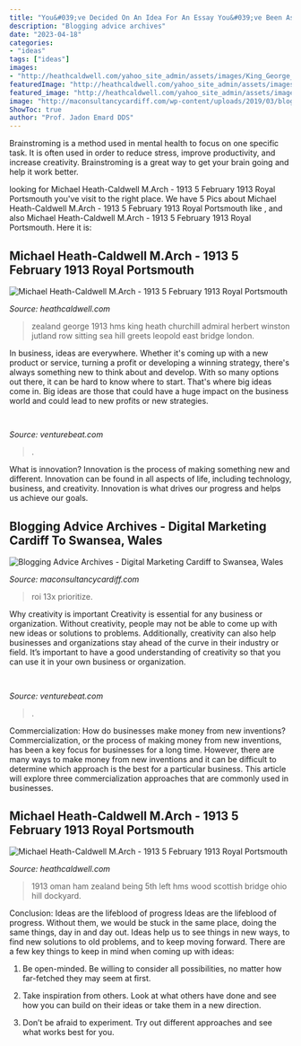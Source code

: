 ```yaml
---
title: "You&#039;ve Decided On An Idea For An Essay You&#039;ve Been Assigned To Write What Should You Do : Blogging Advice Archives"
description: "Blogging advice archives"
date: "2023-04-18"
categories:
- "ideas"
tags: ["ideas"]
images:
- "http://heathcaldwell.com/yahoo_site_admin/assets/images/King_George_V_on_HMS_New_Zealand_1911.13325832_std.jpg"
featuredImage: "http://heathcaldwell.com/yahoo_site_admin/assets/images/King_George_V_on_HMS_New_Zealand_1911.13325832_std.jpg"
featured_image: "http://heathcaldwell.com/yahoo_site_admin/assets/images/Barka_Castle_Oman_1913_maybe.11730524_std.jpg"
image: "http://maconsultancycardiff.com/wp-content/uploads/2019/03/blogging-news-advice.gif"
ShowToc: true
author: "Prof. Jadon Emard DDS"
---
```



Brainstroming is a method used in mental health to focus on one specific task. It is often used in order to reduce stress, improve productivity, and increase creativity. Brainstroming is a great way to get your brain going and help it work better.

	

		
looking for Michael Heath-Caldwell M.Arch - 1913 5 February 1913 Royal Portsmouth you've visit to the right place. We have 5 Pics about Michael Heath-Caldwell M.Arch - 1913 5 February 1913 Royal Portsmouth like ,  and also Michael Heath-Caldwell M.Arch - 1913 5 February 1913 Royal Portsmouth. Here it is:
		
    
## Michael Heath-Caldwell M.Arch - 1913 5 February 1913 Royal Portsmouth

<img loading=lazy src="http://heathcaldwell.com/yahoo_site_admin/assets/images/King_George_V_on_HMS_New_Zealand_1911.13325832_std.jpg" onerror="this.onerror=null;this.src='https://tse2.mm.bing.net/th?id=OIP.ue1BQig9O_nSwEEoOhKLzgHaGT&amp;pid=15.1';" alt="Michael Heath-Caldwell M.Arch - 1913 5 February 1913 Royal Portsmouth">

_Source: heathcaldwell.com_

>zealand george 1913 hms king heath churchill admiral herbert winston jutland row sitting sea hill greets leopold east bridge london. 

	

In business, ideas are everywhere. Whether it's coming up with a new product or service, turning a profit or developing a winning strategy, there's always something new to think about and develop. With so many options out there, it can be hard to know where to start. That's where big ideas come in. Big ideas are those that could have a huge impact on the business world and could lead to new profits or new strategies.

    
## 

<img loading=lazy src="https://venturebeat.com/wp-content/uploads/2019/04/chrome-remove-animations.png" onerror="this.onerror=null;this.src='https://tse4.mm.bing.net/th?id=OIP.4qIrJ1QXIHJsW43LAJT-qAAAAA&amp;pid=15.1';" alt="">

_Source: venturebeat.com_

>. 

	

What is innovation?
Innovation is the process of making something new and different. Innovation can be found in all aspects of life, including technology, business, and creativity. Innovation is what drives our progress and helps us achieve our goals.

    
## Blogging Advice Archives - Digital Marketing Cardiff To Swansea, Wales

<img loading=lazy src="http://maconsultancycardiff.com/wp-content/uploads/2019/03/blogging-news-advice.gif" onerror="this.onerror=null;this.src='https://tse1.mm.bing.net/th?id=OIP.SOe_LQJ_NdMDYL4n7iPs3wHaHa&amp;pid=15.1';" alt="Blogging Advice Archives - Digital Marketing Cardiff to Swansea, Wales">

_Source: maconsultancycardiff.com_

>roi 13x prioritize. 

	

Why creativity is important
Creativity is essential for any business or organization. Without creativity, people may not be able to come up with new ideas or solutions to problems. Additionally, creativity can also help businesses and organizations stay ahead of the curve in their industry or field. It’s important to have a good understanding of creativity so that you can use it in your own business or organization.

    
## 

<img loading=lazy src="https://venturebeat.com/wp-content/uploads/2018/09/IMG_20180903_102707-1.jpg?w=757" onerror="this.onerror=null;this.src='https://tse3.mm.bing.net/th?id=OIP.Dnhhdm2edEw4m6F1HTB_ZgHaF3&amp;pid=15.1';" alt="">

_Source: venturebeat.com_

>. 

	

Commercialization: How do businesses make money from new inventions?
Commercialization, or the process of making money from new inventions, has been a key focus for businesses for a long time. However, there are many ways to make money from new inventions and it can be difficult to determine which approach is the best for a particular business. This article will explore three commercialization approaches that are commonly used in businesses.

    
## Michael Heath-Caldwell M.Arch - 1913 5 February 1913 Royal Portsmouth

<img loading=lazy src="http://heathcaldwell.com/yahoo_site_admin/assets/images/Barka_Castle_Oman_1913_maybe.11730524_std.jpg" onerror="this.onerror=null;this.src='https://tse2.mm.bing.net/th?id=OIP.UcoOg7BYiRt16lJtAEICCwHaEy&amp;pid=15.1';" alt="Michael Heath-Caldwell M.Arch - 1913 5 February 1913 Royal Portsmouth">

_Source: heathcaldwell.com_

>1913 oman ham zealand being 5th left hms wood scottish bridge ohio hill dockyard. 

	

Conclusion: Ideas are the lifeblood of progress
Ideas are the lifeblood of progress. Without them, we would be stuck in the same place, doing the same things, day in and day out. Ideas help us to see things in new ways, to find new solutions to old problems, and to keep moving forward.
There are a few key things to keep in mind when coming up with ideas:

1. Be open-minded. Be willing to consider all possibilities, no matter how far-fetched they may seem at first.

2. Take inspiration from others. Look at what others have done and see how you can build on their ideas or take them in a new direction.

3. Don’t be afraid to experiment. Try out different approaches and see what works best for you.

